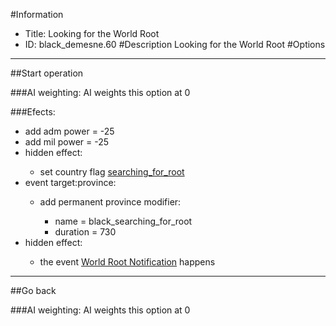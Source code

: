 #Information
 - Title: Looking for the World Root
 - ID: black_demesne.60
#Description
Looking for the World Root
#Options

___
##Start operation

###AI weighting:
AI weights this option at 0


###Efects:<ul><li>add adm power = -25</li><li>add mil power = -25</li><li>hidden effect:</li><ul><li>set country flag [searching_for_root](../flags/searching_for_root.md)</li></ul><li>event target:province:</li><ul><li>add permanent province modifier:</li><ul><li>name = black_searching_for_root</li><li>duration = 730</li></ul></ul><li>hidden effect:</li><ul><li>the event [World Root Notification](../events/world_root_notification.md) happens</li></ul></ul>

___
##Go back

###AI weighting:
AI weights this option at 0

